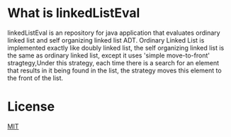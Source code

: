 # What is linkedListEval
linkedListEval is an repository for java application that evaluates ordinary linked list and self organizing linked list ADT.
Ordinary Linked List is implemented exactly like doubly linked list, the self organizing linked list is the same as ordinary linked list,
except it uses 'simple move-to-front' stragtegy,Under this strategy, each time there is a search for an element that results in it being found in the list, 
the strategy moves this element to the front of the list.

# License
[MIT](https://choosealicense.com/licenses/mit/)
